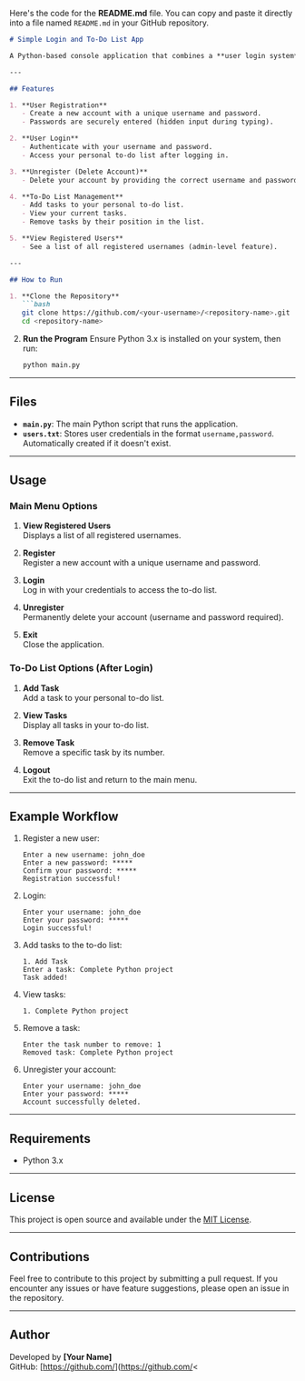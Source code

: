 Here's the code for the **README.md** file. You can copy and paste it directly into a file named `README.md` in your GitHub repository.

```markdown
# Simple Login and To-Do List App

A Python-based console application that combines a **user login system** with a simple **to-do list manager**. The project supports **user registration**, **login**, **account management (unregister)**, and a personalized to-do list. This application is beginner-friendly and demonstrates basic file handling and user authentication in Python.

---

## Features

1. **User Registration**
   - Create a new account with a unique username and password.
   - Passwords are securely entered (hidden input during typing).

2. **User Login**
   - Authenticate with your username and password.
   - Access your personal to-do list after logging in.

3. **Unregister (Delete Account)**
   - Delete your account by providing the correct username and password.

4. **To-Do List Management**
   - Add tasks to your personal to-do list.
   - View your current tasks.
   - Remove tasks by their position in the list.

5. **View Registered Users**
   - See a list of all registered usernames (admin-level feature).

---

## How to Run

1. **Clone the Repository**
   ```bash
   git clone https://github.com/<your-username>/<repository-name>.git
   cd <repository-name>
   ```

2. **Run the Program**
   Ensure Python 3.x is installed on your system, then run:
   ```bash
   python main.py
   ```

---

## Files

- **`main.py`**: The main Python script that runs the application.
- **`users.txt`**: Stores user credentials in the format `username,password`. Automatically created if it doesn't exist.

---

## Usage

### Main Menu Options
1. **View Registered Users**  
   Displays a list of all registered usernames.
   
2. **Register**  
   Register a new account with a unique username and password.

3. **Login**  
   Log in with your credentials to access the to-do list.

4. **Unregister**  
   Permanently delete your account (username and password required).

5. **Exit**  
   Close the application.

### To-Do List Options (After Login)
1. **Add Task**  
   Add a task to your personal to-do list.

2. **View Tasks**  
   Display all tasks in your to-do list.

3. **Remove Task**  
   Remove a specific task by its number.

4. **Logout**  
   Exit the to-do list and return to the main menu.

---

## Example Workflow

1. Register a new user:
   ```
   Enter a new username: john_doe
   Enter a new password: *****
   Confirm your password: *****
   Registration successful!
   ```

2. Login:
   ```
   Enter your username: john_doe
   Enter your password: *****
   Login successful!
   ```

3. Add tasks to the to-do list:
   ```
   1. Add Task
   Enter a task: Complete Python project
   Task added!
   ```

4. View tasks:
   ```
   1. Complete Python project
   ```

5. Remove a task:
   ```
   Enter the task number to remove: 1
   Removed task: Complete Python project
   ```

6. Unregister your account:
   ```
   Enter your username: john_doe
   Enter your password: *****
   Account successfully deleted.
   ```

---

## Requirements

- Python 3.x

---

## License

This project is open source and available under the [MIT License](LICENSE).

---

## Contributions

Feel free to contribute to this project by submitting a pull request. If you encounter any issues or have feature suggestions, please open an issue in the repository.

---

## Author

Developed by **[Your Name]**  
GitHub: [https://github.com/<your-username>](https://github.com/<
